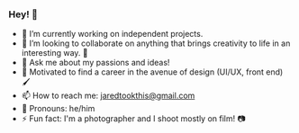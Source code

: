 ### Hey! 👋

- 🔭 I’m currently working on independent projects. 
- 🤝 I’m looking to collaborate on anything that brings creativity to life in an interesting way. 🎨
- 💬 Ask me about my passions and ideas!
- 🤪 Motivated to find a career in the avenue of design (UI/UX, front end) 🖌️
- 📫 How to reach me: jaredtookthis@gmail.com
- 🦊 Pronouns: he/him 
- ⚡ Fun fact: I'm a photographer and I shoot mostly on film! 📷

